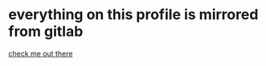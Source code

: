 # everything on this profile is mirrored from gitlab
[check me out there](https://gitlab.com/Realmy)
